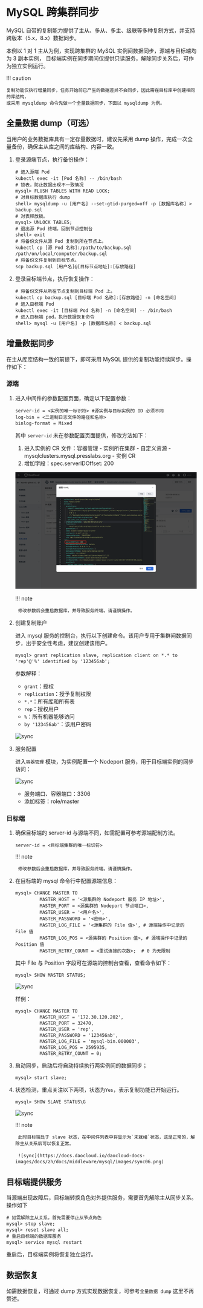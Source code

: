 # MySQL 跨集群同步

MySQL 自带的复制能力提供了主从、多从、多主、级联等多种复制方式，并支持跨版本（5.x，8.x）数据同步。

本例以 1 对 1 主从为例，实现跨集群的 MySQL 实例间数据同步，源端与目标端均为 3 副本实例，
目标端实例在同步期间仅提供只读服务，解除同步关系后，可作为独立实例运行。

!!! caution

    复制功能仅执行增量同步，任务开始前已产生的数据差异不会同步，因此需在目标库中创建相同的库结构，
    或采用 mysqldump 命令先做一个全量数据同步，下面以 mysqldump 为例。

## 全量数据 dump（可选）

当用户的业务数据库具有一定存量数据时，建议先采用 dump 操作，完成一次全量备份，确保主从库之间的库结构、内容一致。

1. 登录源端节点，执行备份操作：

    ````shell
    # 进入源端 Pod
    kubectl exec -it [Pod 名称] -- /bin/bash
    # 锁表，防止数据出现不一致情况
    mysql> FLUSH TABLES WITH READ LOCK;
    # 对目标数据库执行 dump
    shell> mysqldump -u [用户名] --set-gtid-purged=off -p [数据库名称] > backup.sql
    # 对表释放锁。
    mysql> UNLOCK TABLES;
    # 退出源 Pod 终端，回到节点控制台
    shell> exit
    # 将备份文件从源 Pod 复制到所在节点上。
    kubectl cp [源 Pod 名称]:/path/to/backup.sql /path/on/local/computer/backup.sql
    # 将备份文件复制到目标节点。
    scp backup.sql [用户名]@[目标节点地址]:[存放路径]
    ````

2. 登录目标端节点，执行恢复操作：

    ````shell
    # 将备份文件从所在节点复制到目标端 Pod 上。
    kubectl cp backup.sql [目标端 Pod 名称]:[存放路径] -n [命名空间]
    # 进入目标端 Pod
    kubectl exec -it [目标端 Pod 名称] -n [命名空间] -- /bin/bash
    # 进入目标端 pod，执行数据恢复命令
    shell> mysql -u [用户名] -p [数据库名称] < backup.sql
    ````

## 增量数据同步

在主从库库结构一致的前提下，即可采用 MySQL 提供的复制功能持续同步。操作如下：

### 源端

1. 进入中间件的参数配置页面，确定以下配置参数：

    ````configuration
    server-id = <实例的唯一标识符> #源实例与目标实例的 ID 必须不同
    log-bin = <二进制日志文件的路径和名称>
    binlog-format = Mixed
    ````

    其中 `server-id` 未在参数配置页面提供，修改方法如下：

    1. 进入实例的 CR 文件：容器管理 - 实例所在集群 - 自定义资源 - mysqlclusters.mysql.presslabs.org - 实例 CR
    1. 增加字段：spec.serverIDOffset: 200

    ![sync](../images/sync01.png)

    !!! note

        修改参数后会重启数据库，并导致服务终端。请谨慎操作。

2. 创建复制账户

	进入 mysql 服务的控制台，执行以下创建命令。该用户专用于集群间数据同步，出于安全性考虑，建议创建该用户。

    ````mysql
    mysql> grant replication slave, replication client on *.* to 'rep'@'%' identified by '123456ab';
    ````

    参数解释：

    - `grant`：授权
    - `replication`：授予复制权限
    - `*.*`：所有库和所有表
    - `rep`：授权用户
    - `%`：所有机器能够访问
    - `by '123456ab'`：该用户密码

    ![sync](https://docs.daocloud.io/daocloud-docs-images/docs/zh/docs/middleware/mysql/images/sync02.png)

3. 服务配置

    进入`容器管理` 模块，为实例配置一个 Nodeport 服务，用于目标端实例的同步访问：

    ![sync](https://docs.daocloud.io/daocloud-docs-images/docs/zh/docs/middleware/mysql/images/sync03.png)

    - 服务端口、容器端口：3306
    - 添加标签：role/master

### 目标端

1. 确保目标端的 server-id 与源端不同，如需配置可参考源端配制方法。

    ````mysql
    server-id = <目标端集群的唯一标识符>
    ````

    !!! note

        修改参数后会重启数据库，并导致服务终端。请谨慎操作。

2. 在目标端的 mysql 命令行中配置源端信息：

    ````mysql
    mysql> CHANGE MASTER TO
             MASTER_HOST = '<源集群的 Nodeport 服务 IP 地址>',
             MASTER_PORT = <源集群的 Nodeport 节点端口>,
             MASTER_USER = '<用户名>',
             MASTER_PASSWORD = '<密码>',
             MASTER_LOG_FILE = '<源集群的 File 值>', # 源端操作中记录的 File 值
             MASTER_LOG_POS = <源集群的 Position 值>, # 源端操作中记录的 Position 值
             MASTER_RETRY_COUNT = <重试连接的次数>;  # 0 为无限制
    ````

    其中 File 与 Position 字段可在源端的控制台查看，查看命令如下：

    ````mysql
    mysql> SHOW MASTER STATUS;
    ````

    ![sync](https://docs.daocloud.io/daocloud-docs-images/docs/zh/docs/middleware/mysql/images/sync04.png)

    样例：

    ````mysql
    mysql> CHANGE MASTER TO
             MASTER_HOST = '172.30.120.202',
             MASTER_PORT = 32470,
             MASTER_USER = 'rep',
             MASTER_PASSWORD = '123456ab',
             MASTER_LOG_FILE = 'mysql-bin.000003',
             MASTER_LOG_POS = 2595935,
             MASTER_RETRY_COUNT = 0;
    ````

3. 启动同步，启动后将自动持续执行两实例间的数据同步；

    ````mysql
    mysql> start slave;
    ````

4. 状态检测，重点关注以下两项，状态为`Yes`，表示复制功能已开始运行。

    ````mysql
    mysql> SHOW SLAVE STATUS\G
    ````

    ![sync](https://docs.daocloud.io/daocloud-docs-images/docs/zh/docs/middleware/mysql/images/sync05.png)

    !!! note

        此时目标端处于 slave 状态，在中间件列表中将显示为`未就绪`状态，这是正常的，解除主从关系后可以恢复正常。

        ![sync](https://docs.daocloud.io/daocloud-docs-images/docs/zh/docs/middleware/mysql/images/sync06.png)

## 目标端提供服务

当源端出现故障后，目标端转换角色对外提供服务，需要首先解除主从同步关系。操作如下

````mysql
# 如需解除主从关系，首先需要停止从节点角色
mysql> stop slave; 
mysql> reset slave all;
# 重启目标端的数据库服务
mysql> service mysql restart
````

重启后，目标端实例将恢复独立运行。

## 数据恢复

如需数据恢复，可通过 dump 方式实现数据恢复，可参考`全量数据 dump` 这里不再赘述。
